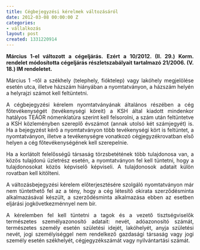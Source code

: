 ```yaml
---
title: Cégbejegyzési kérelmek változásáról
date: 2012-03-08 00:00:00 Z
categories:
- vállalkozás
layout: post
created: 1331220914
---
```


<p style="text-align: justify;"><strong>Március 1-el változott a cégeljárás.</strong> <strong>Ezért a 10/2012. (II. 29.) Korm. rendelet módosította cégeljárás részletszabályait tartalmazó 21/2006. (V. 18.) IM rendeletet.</strong></p><p style="text-align: justify;">Március 1 –től a székhely (telephely, fióktelep) vagy lakóhely megjelölése esetén utca, illetve házszám hiányában a nyomtatványon, a házszám helyén a helyrajzi számot kell feltüntetni.</p><p style="text-align: justify;">A cégbejegyzési kérelem nyomtatványának általános részében a cég főtevékenységét (tevékenységi köreit) a KSH által kiadott mindenkor hatályos TEÁOR nómenklatúra szerint kell felsorolni, a szám után feltüntetve a KSH közleményben szereplő évszámot (annak utolsó két számjegyét) is. Ha a bejegyzést kérő a nyomtatványon több tevékenységi kört is feltüntet, a nyomtatványon, illetve a tevékenységre vonatkozó cégjegyzékrovatban első helyen a cég főtevékenységének kell szerepelnie.</p><p style="text-align: justify;">Ha a korlátolt felelősségű társaság törzsbetétének több tulajdonosa van, a közös tulajdonú üzletrész esetén, a nyomtatványon fel kell tüntetni, hogy a tulajdonosokat közös képviselő képviseli. A tulajdonosok adatait külön rovatban kell kitölteni.</p><p style="text-align: justify;">A változásbejegyzési kérelem előterjesztésére szolgáló nyomtatványon már nem tüntethető fel az a tény, hogy a cég létesítő okirata szerződésminta alkalmazásával készült, a szerződésminta alkalmazása ebben az esetben eljárási jogkövetkezménnyel nem bír.</p><p style="text-align: justify;">A kérelemben fel kell tüntetni a tagok és a vezető tisztségviselők természetes személyazonosító adatait: nevét, adóazonosító számát, természetes személy esetén születési idejét, lakóhelyét, anyja születési nevét, jogi személyiséggel nem rendelkező gazdasági társaság vagy jogi személy esetén székhelyét, cégjegyzékszámát vagy nyilvántartási számát.</p>
